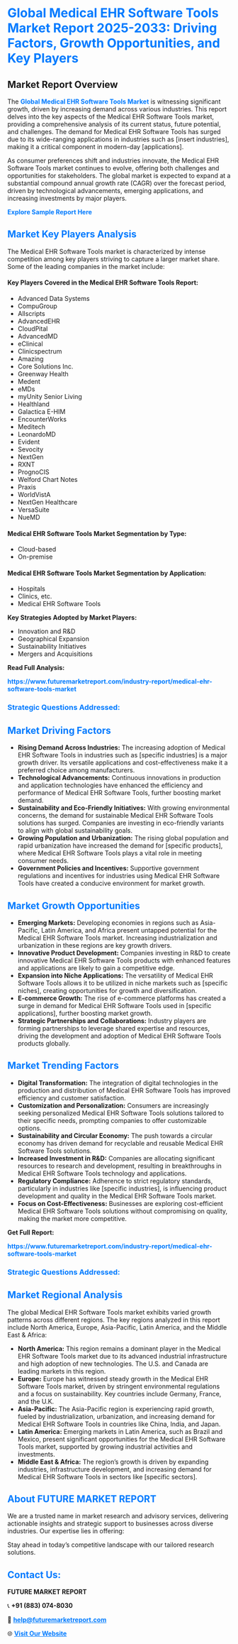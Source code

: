 <h1 style="color: #007BFF;">Global Medical EHR Software Tools Market Report 2025-2033: Driving Factors, Growth Opportunities, and Key Players</h1>

<section id="overview">
<h2>Market Report Overview</h2>
<p>The <a href="https://www.futuremarketreport.com/industry-report/medical-ehr-software-tools-market" style="color: #007BFF; text-decoration: none;"><strong>Global Medical EHR Software Tools Market</strong></a> is witnessing significant growth, driven by increasing demand across various industries. This report delves into the key aspects of the Medical EHR Software Tools market, providing a comprehensive analysis of its current status, future potential, and challenges. The demand for Medical EHR Software Tools has surged due to its wide-ranging applications in industries such as [insert industries], making it a critical component in modern-day [applications].</p>
<p>As consumer preferences shift and industries innovate, the Medical EHR Software Tools market continues to evolve, offering both challenges and opportunities for stakeholders. The global market is expected to expand at a substantial compound annual growth rate (CAGR) over the forecast period, driven by technological advancements, emerging applications, and increasing investments by major players.</p>
</section>

<section id="overview">
<p><a href="https://www.futuremarketreport.com/request-sample/reportId=111264" style="color: #007BFF; text-decoration: none;"><strong>Explore Sample Report Here</strong></a></p>
</section>

<section id="key-players">
<h2 style="color: #007BFF;">Market Key Players Analysis</h2>
<p>The Medical EHR Software Tools market is characterized by intense competition among key players striving to capture a larger market share. Some of the leading companies in the market include:</p>
<h4>Key Players Covered in the Medical EHR Software Tools Report:</h4>
<ul><li>Advanced Data Systems</li><li>CompuGroup</li><li>Allscripts</li><li>AdvancedEHR</li><li>CloudPital</li><li>AdvancedMD</li><li>eClinical</li><li>Clinicspectrum</li><li>Amazing</li><li>Core Solutions Inc.</li><li>Greenway Health</li><li>Medent</li><li>eMDs</li><li>myUnity Senior Living</li><li>Healthland</li><li>Galactica E-HIM</li><li>EncounterWorks</li><li>Meditech</li><li>LeonardoMD</li><li>Evident</li><li>Sevocity</li><li>NextGen</li><li>RXNT</li><li>PrognoCIS</li><li>Welford Chart Notes</li><li>Praxis</li><li>WorldVistA</li><li>NextGen Healthcare</li><li>VersaSuite</li><li>NueMD</li></ul>
<h4>Medical EHR Software Tools Market Segmentation by Type:</h4>
<ul><li>Cloud-based</li><li>On-premise</li></ul>

<h4>Medical EHR Software Tools Market Segmentation by Application:</h4>
<ul><li>Hospitals</li><li>Clinics, etc.</li><li>Medical EHR Software Tools</li></ul>
<p><strong>Key Strategies Adopted by Market Players:</strong></p>
<ul>
<li>Innovation and R&D</li>
<li>Geographical Expansion</li>
<li>Sustainability Initiatives</li>
<li>Mergers and Acquisitions</li>
</ul>
</section>

<section>
<p><strong>Read Full Analysis: </strong></p><a href="https://www.futuremarketreport.com/industry-report/medical-ehr-software-tools-market" style="color: #007BFF; text-decoration: none;"><strong>https://www.futuremarketreport.com/industry-report/medical-ehr-software-tools-market</strong></a>
<h3 style="color: #007BFF;">Strategic Questions Addressed:</h3>
</section>

<section id="driving-factors">
<h2 style="color: #007BFF;">Market Driving Factors</h2>
<ul>
<li><strong>Rising Demand Across Industries:</strong> The increasing adoption of Medical EHR Software Tools in industries such as [specific industries] is a major growth driver. Its versatile applications and cost-effectiveness make it a preferred choice among manufacturers.</li>
<li><strong>Technological Advancements:</strong> Continuous innovations in production and application technologies have enhanced the efficiency and performance of Medical EHR Software Tools, further boosting market demand.</li>
<li><strong>Sustainability and Eco-Friendly Initiatives:</strong> With growing environmental concerns, the demand for sustainable Medical EHR Software Tools solutions has surged. Companies are investing in eco-friendly variants to align with global sustainability goals.</li>
<li><strong>Growing Population and Urbanization:</strong> The rising global population and rapid urbanization have increased the demand for [specific products], where Medical EHR Software Tools plays a vital role in meeting consumer needs.</li>
<li><strong>Government Policies and Incentives:</strong> Supportive government regulations and incentives for industries using Medical EHR Software Tools have created a conducive environment for market growth.</li>
</ul>
</section>

<section id="growth-opportunities">
<h2 style="color: #007BFF;">Market Growth Opportunities</h2>
<ul>
<li><strong>Emerging Markets:</strong> Developing economies in regions such as Asia-Pacific, Latin America, and Africa present untapped potential for the Medical EHR Software Tools market. Increasing industrialization and urbanization in these regions are key growth drivers.</li>
<li><strong>Innovative Product Development:</strong> Companies investing in R&D to create innovative Medical EHR Software Tools products with enhanced features and applications are likely to gain a competitive edge.</li>
<li><strong>Expansion into Niche Applications:</strong> The versatility of Medical EHR Software Tools allows it to be utilized in niche markets such as [specific niches], creating opportunities for growth and diversification.</li>
<li><strong>E-commerce Growth:</strong> The rise of e-commerce platforms has created a surge in demand for Medical EHR Software Tools used in [specific applications], further boosting market growth.</li>
<li><strong>Strategic Partnerships and Collaborations:</strong> Industry players are forming partnerships to leverage shared expertise and resources, driving the development and adoption of Medical EHR Software Tools products globally.</li>
</ul>
</section>

<section id="trending-factors">
<h2 style="color: #007BFF;">Market Trending Factors</h2>
<ul>
<li><strong>Digital Transformation:</strong> The integration of digital technologies in the production and distribution of Medical EHR Software Tools has improved efficiency and customer satisfaction.</li>
<li><strong>Customization and Personalization:</strong> Consumers are increasingly seeking personalized Medical EHR Software Tools solutions tailored to their specific needs, prompting companies to offer customizable options.</li>
<li><strong>Sustainability and Circular Economy:</strong> The push towards a circular economy has driven demand for recyclable and reusable Medical EHR Software Tools solutions.</li>
<li><strong>Increased Investment in R&D:</strong> Companies are allocating significant resources to research and development, resulting in breakthroughs in Medical EHR Software Tools technology and applications.</li>
<li><strong>Regulatory Compliance:</strong> Adherence to strict regulatory standards, particularly in industries like [specific industries], is influencing product development and quality in the Medical EHR Software Tools market.</li>
<li><strong>Focus on Cost-Effectiveness:</strong> Businesses are exploring cost-efficient Medical EHR Software Tools solutions without compromising on quality, making the market more competitive.</li>
</ul>
</section>

<section>
<p><strong>Get Full Report: </strong></p><a href="https://www.futuremarketreport.com/industry-report/medical-ehr-software-tools-market" style="color: #007BFF; text-decoration: none;"><strong>https://www.futuremarketreport.com/industry-report/medical-ehr-software-tools-market</strong></a>
<h3 style="color: #007BFF;">Strategic Questions Addressed:</h3>
</section>


<section id="regional-analysis">
<h2 style="color: #007BFF;">Market Regional Analysis</h2>
<p>The global Medical EHR Software Tools market exhibits varied growth patterns across different regions. The key regions analyzed in this report include North America, Europe, Asia-Pacific, Latin America, and the Middle East & Africa:</p>
<ul>
<li><strong>North America:</strong> This region remains a dominant player in the Medical EHR Software Tools market due to its advanced industrial infrastructure and high adoption of new technologies. The U.S. and Canada are leading markets in this region.</li>
<li><strong>Europe:</strong> Europe has witnessed steady growth in the Medical EHR Software Tools market, driven by stringent environmental regulations and a focus on sustainability. Key countries include Germany, France, and the U.K.</li>
<li><strong>Asia-Pacific:</strong> The Asia-Pacific region is experiencing rapid growth, fueled by industrialization, urbanization, and increasing demand for Medical EHR Software Tools in countries like China, India, and Japan.</li>
<li><strong>Latin America:</strong> Emerging markets in Latin America, such as Brazil and Mexico, present significant opportunities for the Medical EHR Software Tools market, supported by growing industrial activities and investments.</li>
<li><strong>Middle East & Africa:</strong> The region’s growth is driven by expanding industries, infrastructure development, and increasing demand for Medical EHR Software Tools in sectors like [specific sectors].</li>
</ul>
</section>

<footer>
<h2 style="color: #007BFF;">About FUTURE MARKET REPORT</h2>
<p>We are a trusted name in market research and advisory services, delivering actionable insights and strategic support to businesses across diverse industries. Our expertise lies in offering:</p>

<p>Stay ahead in today’s competitive landscape with our tailored research solutions.</p>

<h2 style="color: #007BFF;">Contact Us:</h2>
<p><strong>FUTURE MARKET REPORT</strong></p>
<p>📞 <strong>+91 (883) 074-8030</strong></p>
<p>📧 <strong><a href="mailto:help@futuremarketreport.com" style="color: #007BFF;">help@futuremarketreport.com</a></strong></p>
<p>🌐 <strong><a href="https://www.futuremarketreport.com/" style="color: #007BFF;">Visit Our Website</a></strong></p>
</footer>